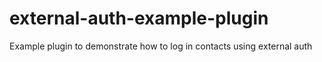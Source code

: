 # external-auth-example-plugin
Example plugin to demonstrate how to log in contacts using external auth
